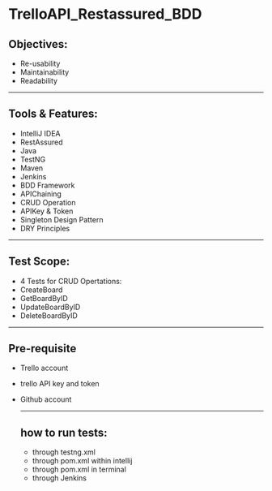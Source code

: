 # TrelloAPI_Restassured_BDD

## Objectives:
- Re-usability
- Maintainability
- Readability
________________________________

## Tools & Features:
- IntelliJ IDEA
- RestAssured
- Java
- TestNG
- Maven
- Jenkins
- BDD Framework
- APIChaining
- CRUD Operation
- APIKey & Token
- Singleton Design Pattern
- DRY Principles
_________________________________

## Test Scope:
- 4 Tests for CRUD Opertations:
- CreateBoard
- GetBoardByID
- UpdateBoardByID
- DeleteBoardByID
___________________________________
## Pre-requisite 
- Trello account
- trello API key and token
- Github account
  _______________________________
  
  ## how to run tests:
  - through testng.xml
  - through pom.xml within intellij
  - through pom.xml in terminal
  - through Jenkins




